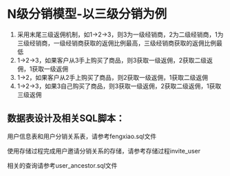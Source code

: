 # N级分销模型-以三级分销为例

1. 采用末尾三级返佣机制，如1->2->3，则3为一级经销商，2为二级经销商，1为三级经销商，一级经销商获取的返佣比例最高，三级经销商获取的返佣比例最低
2. 1->2->3，如果客户从3手上购买了商品，则3获取一级返佣，2获取二级返佣，1获取一级返佣
3. 1->2，如果客户从2手上购买了商品，则2获取一级返佣，1获取二级返佣
4. 1->2->3，如果3自己购买了商品，则3获取一级返佣，2获取二级返佣，1获取三级返佣

## 数据表设计及相关SQL脚本：

用户信息表和用户分销关系表，请参考fengxiao.sql文件

使用存储过程完成用户邀请分销关系的存储，请参考存储过程invite_user

相关的查询请参考user_ancestor.sql文件